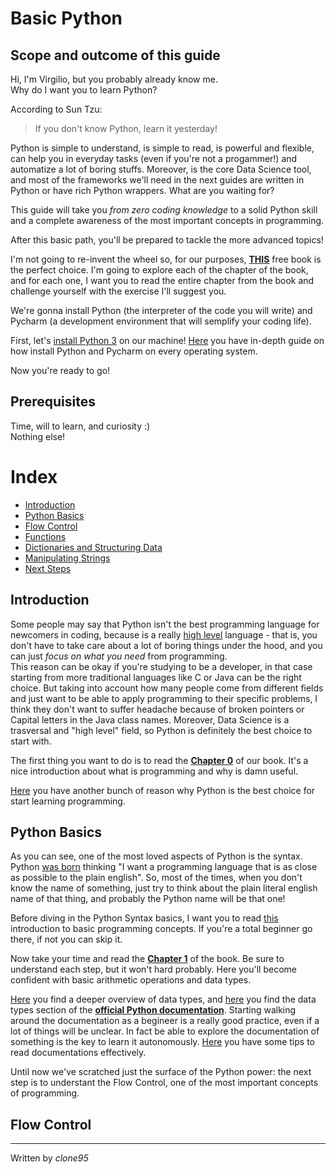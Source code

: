 
# Basic Python

## Scope and outcome of this guide

Hi, I'm Virgilio, but you probably already know me.\
Why do I want you to learn Python? 

According to Sun Tzu:
> If you don't know Python, learn it yesterday!

Python is simple to understand, is simple to read, is powerful and flexible, can help you in everyday tasks (even if you're not a progammer!) and automatize a lot of boring stuffs. Moreover, is the core Data Science tool, and most of the frameworks we'll need in the next guides are written in Python or have rich Python wrappers. What are you waiting for?

This guide will take you _from zero coding knowledge_ to a solid Python skill and a complete awareness of the most important concepts in programming. 

After this basic path, you'll be prepared to tackle the more advanced topics! 

I'm not going to re-invent the wheel so, for our purposes, [**THIS**](https://automatetheboringstuff.com/) free book is the perfect choice.
I'm going  to explore each of the chapter of the book, and for each one, I want you to read the entire chapter from the book and challenge yourself with the exercise I'll suggest you.

We're gonna install Python (the interpreter of the code you will write) and Pycharm (a development environment that will semplify your coding life).

First, let's [install Python 3](https://realpython.com/installing-python/) on our machine!
[Here](http://keyseronline.net/TGC/PythonInstallInstructions.pdf) you have in-depth guide on how install Python and Pycharm on every operating system.

Now you're ready to go!

## Prerequisites
Time, will to learn, and curiosity :)\
Nothing else!

# Index
- [Introduction](#Introduction)
- [Python Basics](#Python-Basics)
- [Flow Control](#Flow-Control)
- [Functions](#Functions
)
- [Dictionaries and Structuring Data](#Dictionaries-and-Structuring-Data)
- [Manipulating Strings](#Manipulating-Strings)
- [Next Steps](#Next-Steps)

## Introduction
Some people may say that Python isn't the best programming language for newcomers in coding, because is a really [high level](https://www.computerscience.gcse.guru/theory/high-low-level-languages) language - that is, you don't have to take care about a lot of boring things under the hood, and you can just _focus on what you need_ from programming.\
This reason can be okay if you're studying to be a developer, in that case starting from more traditional languages like C or Java can be the right choice. But taking into account how many people come from different fields and just want to be able to apply programming to their specific problems, I think they don't want to suffer headache because of broken pointers or Capital letters in the Java class names. Moreover, Data Science is a trasversal and "high level" field, so Python is definitely the best choice to start with.     

The first thing you want to do is to read the [**Chapter 0**](https://automatetheboringstuff.com/chapter0/) of our book. It's a nice introduction about what is programming and why is damn useful.

[Here](http://www.bestprogramminglanguagefor.me/why-learn-python) you have another bunch of reason why Python is the best choice for start learning programming. 

## Python Basics
As you can see, one of the most loved aspects of Python is the syntax.
Python [was born](https://en.wikipedia.org/wiki/Python_(programming_language)) thinking "I want a programming language that is as close as possible to the plain english". So, most of the times, when you don't know the name of something, just try to think about the plain literal english name of that thing, and probably the Python name will be that one!  

Before diving in the Python Syntax basics, I want you to read [this](https://dev.to/lucpattyn/basic-programming-concepts-for-beginners-2o73) introduction to basic programming concepts. If you're a total beginner go there, if not you can skip it.

Now take your time and read the [**Chapter 1**](https://automatetheboringstuff.com/chapter1/) of the book. Be sure to understand each step, but it won't hard probably. Here you'll become confident with basic arithmetic operations and data types.

[Here](https://realpython.com/python-data-types/) you find a deeper overview of data types, and [here](https://docs.python.org/3/library/datatypes.html) you find the data types section of the [**official Python documentation**](https://docs.python.org/3.7/).
Starting walking around the documentation as a begineer is a really good practice, even if a lot of things will be unclear. In fact be able to explore the documentation of something is the key to learn it autonomously.
[Here](http://blog.techtalentsouth.com/8-tips-to-reading-documentation-a-newbies-guide) you have some tips to read documentations effectively.

Until now we've scratched just the surface of the Python power: the next step is to understant the Flow Control, one of the most important concepts of programming.

## Flow Control

----
Written by _clone95_
